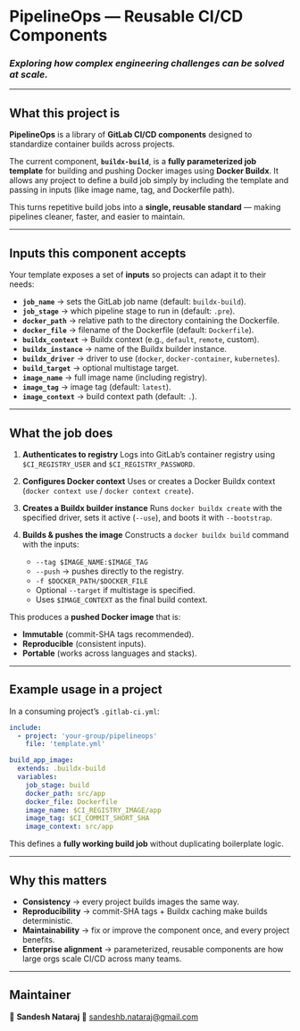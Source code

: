 # PipelineOps — Reusable CI/CD Components

### *Exploring how complex engineering challenges can be solved at scale.*

---

## What this project is

**PipelineOps** is a library of **GitLab CI/CD components** designed to standardize container builds across projects.

The current component, **`buildx-build`**, is a **fully parameterized job template** for building and pushing Docker images using **Docker Buildx**. It allows any project to define a build job simply by including the template and passing in inputs (like image name, tag, and Dockerfile path).

This turns repetitive build jobs into a **single, reusable standard** — making pipelines cleaner, faster, and easier to maintain.

---

## Inputs this component accepts

Your template exposes a set of **inputs** so projects can adapt it to their needs:

* **`job_name`** → sets the GitLab job name (default: `buildx-build`).
* **`job_stage`** → which pipeline stage to run in (default: `.pre`).
* **`docker_path`** → relative path to the directory containing the Dockerfile.
* **`docker_file`** → filename of the Dockerfile (default: `Dockerfile`).
* **`buildx_context`** → Buildx context (e.g., `default`, `remote`, custom).
* **`buildx_instance`** → name of the Buildx builder instance.
* **`buildx_driver`** → driver to use (`docker`, `docker-container`, `kubernetes`).
* **`build_target`** → optional multistage target.
* **`image_name`** → full image name (including registry).
* **`image_tag`** → image tag (default: `latest`).
* **`image_context`** → build context path (default: `.`).

---

## What the job does

1. **Authenticates to registry**
   Logs into GitLab’s container registry using `$CI_REGISTRY_USER` and `$CI_REGISTRY_PASSWORD`.

2. **Configures Docker context**
   Uses or creates a Docker Buildx context (`docker context use` / `docker context create`).

3. **Creates a Buildx builder instance**
   Runs `docker buildx create` with the specified driver, sets it active (`--use`), and boots it with `--bootstrap`.

4. **Builds & pushes the image**
   Constructs a `docker buildx build` command with the inputs:

   * `--tag $IMAGE_NAME:$IMAGE_TAG`
   * `--push` → pushes directly to the registry.
   * `-f $DOCKER_PATH/$DOCKER_FILE`
   * Optional `--target` if multistage is specified.
   * Uses `$IMAGE_CONTEXT` as the final build context.

This produces a **pushed Docker image** that is:

* **Immutable** (commit-SHA tags recommended).
* **Reproducible** (consistent inputs).
* **Portable** (works across languages and stacks).

---

## Example usage in a project

In a consuming project’s `.gitlab-ci.yml`:

```yaml
include:
  - project: 'your-group/pipelineops'
    file: 'template.yml'

build_app_image:
  extends: .buildx-build
  variables:
    job_stage: build
    docker_path: src/app
    docker_file: Dockerfile
    image_name: $CI_REGISTRY_IMAGE/app
    image_tag: $CI_COMMIT_SHORT_SHA
    image_context: src/app
```

This defines a **fully working build job** without duplicating boilerplate logic.

---

## Why this matters

* **Consistency** → every project builds images the same way.
* **Reproducibility** → commit-SHA tags + Buildx caching make builds deterministic.
* **Maintainability** → fix or improve the component once, and every project benefits.
* **Enterprise alignment** → parameterized, reusable components are how large orgs scale CI/CD across many teams.

---

## Maintainer

👤 **Sandesh Nataraj**
📧 [sandeshb.nataraj@gmail.com](mailto:sandeshb.nataraj@gmail.com)
